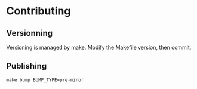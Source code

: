 # Contributing

## Versionning

Versioning is managed by make.
Modify the Makefile version, then commit.

## Publishing

```make bump BUMP_TYPE=pre-minor```
